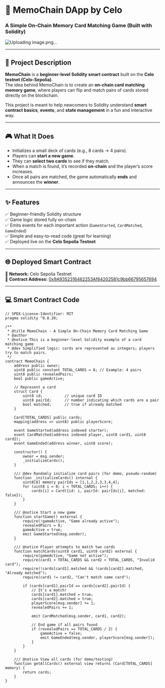 # 🧠 MemoChain DApp by Celo
### A Simple On-Chain Memory Card Matching Game (Built with Solidity)

![Uploading image.png…]()




---

## 📝 Project Description

**MemoChain** is a **beginner-level Solidity smart contract** built on the **Celo testnet (Celo-Sepolia)**.  
The idea behind MemoChain is to create an **on-chain card matching memory game**, where players can flip and match pairs of cards stored directly on the blockchain.

This project is meant to help newcomers to Solidity understand **smart contract basics**, **events**, and **state management** in a fun and interactive way.

---

## 🎮 What It Does

- Initializes a small deck of cards (e.g., 8 cards → 4 pairs).  
- Players can **start a new game**.  
- They can **select two cards** to see if they match.  
- When a match is found, it’s recorded **on-chain** and the player’s score increases.  
- Once all pairs are matched, the game automatically **ends** and announces the **winner**.

---

## ✨ Features

✅ Beginner-friendly Solidity structure  
✅ Game logic stored fully on-chain  
✅ Emits events for each important action (`GameStarted`, `CardMatched`, `GameEnded`)  
✅ Simple and easy-to-read code (great for learning)  
✅ Deployed live on the **Celo Sepolia Testnet**

---

## 🌐 Deployed Smart Contract

📜 **Network:** Celo Sepolia Testnet  
🔗 **Contract Address:** [0x9A9352316462253Af84202581c9bb66795657694](https://celo-sepolia.blockscout.com/address/0x9A9352316462253Af84202581c9bb66795657694)

---

## 💻 Smart Contract Code

```solidity
// SPDX-License-Identifier: MIT
pragma solidity ^0.8.20;

/**
 * @title MemoChain - A Simple On-Chain Memory Card Matching Game
 * @author 
 * @notice This is a beginner-level Solidity example of a card matching game
 * @dev Simplified logic: cards are represented as integers; players try to match pairs.
 */
contract MemoChain {
    address public owner;
    uint8 public constant TOTAL_CARDS = 8; // Example: 4 pairs
    uint8 public revealedPairs;
    bool public gameActive;

    // Represent a card
    struct Card {
        uint8 id;          // unique card ID
        uint8 pairId;      // number indicating which cards are a pair
        bool matched;      // true if already matched
    }

    Card[TOTAL_CARDS] public cards;
    mapping(address => uint8) public playerScore;

    event GameStarted(address indexed starter);
    event CardMatched(address indexed player, uint8 card1, uint8 card2);
    event GameEnded(address winner, uint8 score);

    constructor() {
        owner = msg.sender;
        _initializeCards();
    }

    /// @dev Randomly initialize card pairs (for demo, pseudo-random)
    function _initializeCards() internal {
        uint8[8] memory pairIds = [1,1,2,2,3,3,4,4];
        for (uint8 i = 0; i < TOTAL_CARDS; i++) {
            cards[i] = Card({id: i, pairId: pairIds[i], matched: false});
        }
    }

    /// @notice Start a new game
    function startGame() external {
        require(!gameActive, "Game already active");
        revealedPairs = 0;
        gameActive = true;
        emit GameStarted(msg.sender);
    }

    /// @notice Player attempts to match two cards
    function matchCards(uint8 card1, uint8 card2) external {
        require(gameActive, "Game not active");
        require(card1 < TOTAL_CARDS && card2 < TOTAL_CARDS, "Invalid card");
        require(!cards[card1].matched && !cards[card2].matched, "Already matched");
        require(card1 != card2, "Can't match same card");

        if (cards[card1].pairId == cards[card2].pairId) {
            // It's a match!
            cards[card1].matched = true;
            cards[card2].matched = true;
            playerScore[msg.sender] += 1;
            revealedPairs += 1;

            emit CardMatched(msg.sender, card1, card2);

            // End game if all pairs found
            if (revealedPairs == TOTAL_CARDS / 2) {
                gameActive = false;
                emit GameEnded(msg.sender, playerScore[msg.sender]);
            }
        }
    }

    /// @notice View all cards (for demo/testing)
    function getAllCards() external view returns (Card[TOTAL_CARDS] memory) {
        return cards;
    }
}

